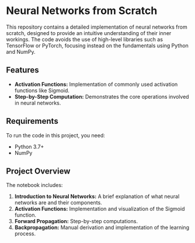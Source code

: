 # Neural Networks from Scratch

This repository contains a detailed implementation of neural networks from scratch, designed to provide an intuitive understanding of their inner workings. The code avoids the use of high-level libraries such as TensorFlow or PyTorch, focusing instead on the fundamentals using Python and NumPy.

## Features

- **Activation Functions:** Implementation of commonly used activation functions like Sigmoid.
- **Step-by-Step Computation:** Demonstrates the core operations involved in neural networks.

## Requirements

To run the code in this project, you need:

- Python 3.7+
- NumPy

## Project Overview

The notebook includes:

1. **Introduction to Neural Networks:** A brief explanation of what neural networks are and their components.
2. **Activation Functions:** Implementation and visualization of the Sigmoid function.
3. **Forward Propagation:** Step-by-step computations.
4. **Backpropagation:** Manual derivation and implementation of the learning process.
